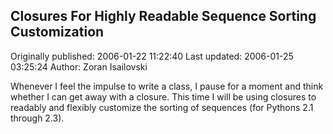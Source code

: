 ## Closures For Highly Readable Sequence Sorting Customization

Originally published: 2006-01-22 11:22:40
Last updated: 2006-01-25 03:25:24
Author: Zoran Isailovski

Whenever I feel the impulse to write a class, I pause for a moment and think whether I can get away with a closure. This time I will be using closures to readably and flexibly customize the sorting of sequences (for Pythons 2.1 through 2.3).